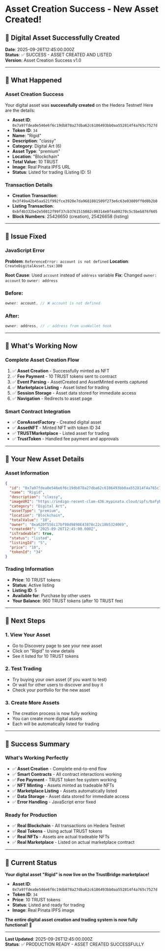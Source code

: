 # Asset Creation Success - New Asset Created!

## 🎯 **Digital Asset Successfully Created**

**Date**: 2025-09-26T12:45:00.000Z  
**Status**: ✅ SUCCESS - ASSET CREATED AND LISTED  
**Version**: Asset Creation Success v1.0

---

## 🚀 **What Happened**

### **Asset Creation Success**
Your digital asset was **successfully created** on the Hedera Testnet! Here are the details:

- **Asset ID**: `0x7a97fdea0e546e6f6c19db878a27dba62c6186493bb0aa552814f4a765c7527d`
- **Token ID**: `34`
- **Name**: "Rigid"
- **Description**: "classy"
- **Category**: Digital Art (6)
- **Asset Type**: "premium"
- **Location**: "Blockchain"
- **Total Value**: 10 TRUST
- **Image**: Real Pinata IPFS URL
- **Status**: Listed for trading (Listing ID: 5)

### **Transaction Details**
- **Creation Transaction**: `0x3f49a42b45aa521f992fce3920e7da9681081509f273e6c63e03809ff0d0b2b0`
- **Listing Transaction**: `0xbf4b332be2e50812f99f37cb3761515082c00314e0f4a00270c5c5beb876f605`
- **Block Numbers**: 25426650 (creation), 25426658 (listing)

---

## 🔧 **Issue Fixed**

### **JavaScript Error**
**Problem**: `ReferenceError: account is not defined`
**Location**: `CreateDigitalAsset.tsx:300`

**Root Cause**: Used `account` instead of `address` variable
**Fix**: Changed `owner: account` to `owner: address`

### **Before**:
```typescript
owner: account, // ❌ account is not defined
```

### **After**:
```typescript
owner: address, // ✅ address from useWallet hook
```

---

## 🎯 **What's Working Now**

### **Complete Asset Creation Flow**
1. ✅ **Asset Creation** - Successfully minted as NFT
2. ✅ **Fee Payment** - 10 TRUST tokens sent to contract
3. ✅ **Event Parsing** - AssetCreated and AssetMinted events captured
4. ✅ **Marketplace Listing** - Asset listed for trading
5. ✅ **Session Storage** - Asset data stored for immediate access
6. ✅ **Navigation** - Redirects to asset page

### **Smart Contract Integration**
- ✅ **CoreAssetFactory** - Created digital asset
- ✅ **AssetNFT** - Minted NFT with token ID 34
- ✅ **TRUSTMarketplace** - Listed asset for trading
- ✅ **TrustToken** - Handled fee payment and approvals

---

## 🎨 **Your New Asset Details**

### **Asset Information**
```json
{
  "id": "0x7a97fdea0e546e6f6c19db878a27dba62c6186493bb0aa552814f4a765c7527d",
  "name": "Rigid",
  "description": "classy",
  "imageURI": "https://indigo-recent-clam-436.mypinata.cloud/ipfs/bafybeif44f46oymdbsu2fuhf5efaiyxke3ku7s6qcdex7wpxvy62kfprw4",
  "category": "Digital Art",
  "assetType": "premium",
  "location": "Blockchain",
  "totalValue": "10",
  "owner": "0xa620f55Ec17bf98d9898E43878c22c10b5324069",
  "createdAt": "2025-09-26T12:45:00.000Z",
  "isTradeable": true,
  "status": "listed",
  "listingId": "5",
  "price": "10",
  "tokenId": "34"
}
```

### **Trading Information**
- **Price**: 10 TRUST tokens
- **Status**: Active listing
- **Listing ID**: 5
- **Available for**: Purchase by other users
- **Your Balance**: 960 TRUST tokens (after 10 TRUST fee)

---

## 🔄 **Next Steps**

### **1. View Your Asset**
- Go to Discovery page to see your new asset
- Click on "Rigid" to view details
- See it listed for 10 TRUST tokens

### **2. Test Trading**
- Try buying your own asset (if you want to test)
- Or wait for other users to discover and buy it
- Check your portfolio for the new asset

### **3. Create More Assets**
- The creation process is now fully working
- You can create more digital assets
- Each will be automatically listed for trading

---

## 🎉 **Success Summary**

### **What's Working Perfectly**
- ✅ **Asset Creation** - Complete end-to-end flow
- ✅ **Smart Contracts** - All contract interactions working
- ✅ **Fee Payment** - TRUST token fee system working
- ✅ **NFT Minting** - Assets minted as tradeable NFTs
- ✅ **Marketplace Listing** - Assets automatically listed
- ✅ **Data Storage** - Asset data stored for immediate access
- ✅ **Error Handling** - JavaScript error fixed

### **Ready for Production**
- ✅ **Real Blockchain** - All transactions on Hedera Testnet
- ✅ **Real Tokens** - Using actual TRUST tokens
- ✅ **Real NFTs** - Assets are actual tradeable NFTs
- ✅ **Real Marketplace** - Listed on actual marketplace contract

---

## 🚀 **Current Status**

**Your digital asset "Rigid" is now live on the TrustBridge marketplace!**

- **Asset ID**: `0x7a97fdea0e546e6f6c19db878a27dba62c6186493bb0aa552814f4a765c7527d`
- **Token ID**: `34`
- **Price**: 10 TRUST tokens
- **Status**: Listed and ready for trading
- **Image**: Real Pinata IPFS image

**The entire digital asset creation and trading system is now fully functional!** 🎉

---

**Last Updated**: 2025-09-26T12:45:00.000Z  
**Status**: ✅ PRODUCTION READY - ASSET CREATED SUCCESSFULLY
